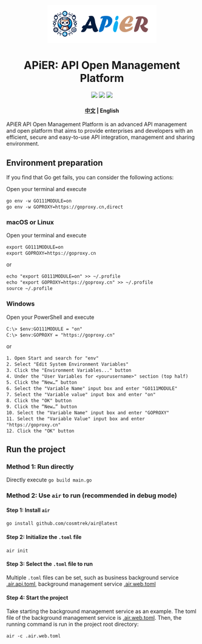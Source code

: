 <div align="center">
    <img src="resources/img/logo_with_name.png" height="100px"/>
    <h1>APiER: API Open Management Platform</h1>
</div>

<div align="center">
    <img src="https://img.shields.io/badge/language-Golang-blue.svg" />
    <img src="https://img.shields.io/badge/backend_frame-Gin-6db33f.svg" />
    <img src="https://img.shields.io/badge/ORM-Gorm-red.svg" />
</div>

<h4 align="center">
    <a href="README.zh.md">中文</a> | English
</h4>


APiER API Open Management Platform is an advanced API management and open platform that aims to provide enterprises and developers with an efficient, secure and easy-to-use API integration, management and sharing environment.
## Environment preparation

If you find that Go get fails, you can consider the following actions:

Open your terminal and execute

```shell
go env -w GO111MODULE=on
go env -w GOPROXY=https://goproxy.cn,direct
```

### macOS or Linux

Open your terminal and execute

```shell
export GO111MODULE=on
export GOPROXY=https://goproxy.cn
```

or

```shell
echo "export GO111MODULE=on" >> ~/.profile
echo "export GOPROXY=https://goproxy.cn" >> ~/.profile
source ~/.profile
```

### Windows

Open your PowerShell and execute

```shell
C:\> $env:GO111MODULE = "on"
C:\> $env:GOPROXY = "https://goproxy.cn"
```

or

```text
1. Open Start and search for "env"
2. Select "Edit System Environment Variables"
3. Click the "Environment Variables..." button
4. Under the "User Variables for <yourusername>" section (top half)
5. Click the “New…” button
6. Select the "Variable Name" input box and enter "GO111MODULE"
7. Select the "Variable value" input box and enter "on"
8. Click the "OK" button
9. Click the “New…” button
10. Select the "Variable Name" input box and enter "GOPROXY"
11. Select the "Variable Value" input box and enter "https://goproxy.cn"
12. Click the "OK" button
```

## Run the project

### Method 1: Run directly

Directly execute `go build main.go`

### Method 2: Use `air` to run (recommended in debug mode)

#### Step 1: Install `air`

```shell
go install github.com/cosmtrek/air@latest
```

#### Step 2: Initialize the `.toml` file

```shell
air init
```

#### Step 3: Select the `.toml` file to run

Multiple `.toml` files can be set, such as business background service [.air.api.toml](.air.api.toml), background
management service [.air.web.toml](.air.web.toml)

#### Step 4: Start the project

Take starting the background management service as an example. The toml file of the background management service
is [.air.web.toml](.air.web.toml). Then, the running command is run in the project root directory:

```shell
air -c .air.web.toml
```

